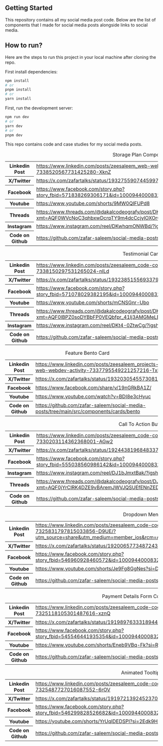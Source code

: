 ## Getting Started

This repository contains all my social media post code. Below are the list of components that I made for social media posts alongside links to social media.

## How to run?
Here are the steps to run this project in your local machine after cloning the repo.

First install dependencies:

```bash
npm install
# or
pnpm install
# or
yarn install
```

First, run the development server:

```bash
npm run dev
# or
yarn dev
# or
pnpm dev
```

This repo contains code and case studies for my social media posts.

<table style="width:100%">
  <caption>Storage Plan Component</caption>
  <tr>
    <th>Linkedin Post</th>
    <td>
      <a href="https://www.linkedin.com/posts/zeesaleem_web-webdev-websites-activity-7338520567731425280-XknZ/?utm_medium=ios_app&rcm=ACoAADAmdNEBgLgxVHNYkqxYAfUlfNqhdoKhJJs&utm_source=social_share_send&utm_campaign=share_via">
        https://www.linkedin.com/posts/zeesaleem_web-webdev-websites-activity-7338520567731425280-XknZ
      </a>
    </td>
  </tr>
  <tr>
    <th>X/Twitter</th>
    <td>
      <a href="https://x.com/zafartalks/status/1932755907445997659">
        https://x.com/zafartalks/status/1932755907445997659
      </a>
    </td>
  </tr>
  <tr>
    <th>Facebook</th>
    <td>
      <a href="https://www.facebook.com/story.php?story_fbid=571838269306171&id=100094400083251&mibextid=wwXIfr&rdid=Hcq0yLsxUCv5s9J9#">
        https://www.facebook.com/story.php?story_fbid=571838269306171&id=100094400083251&mibextid=wwXIfr&rdid=Hcq0yLsxUCv5s9J9#
      </a>
    </td>
  </tr>
  <tr>
    <th>Youtube</th>
    <td>
      <a href="https://www.youtube.com/shorts/9MW0QIFUPd8">
        https://www.youtube.com/shorts/9MW0QIFUPd8
      </a>
    </td>
  </tr>
  <tr>
    <th>Threads</th>
    <td>
      <a href="https://www.threads.com/@dakalcodeografy/post/DKwiKn_Iaz3?xmt=AQF0WVcNoC3qhbxwDcrpTY9m4dcCcjylOXOrGjvDhUMPoA">
        https://www.threads.com/@dakalcodeografy/post/DKwiKn_Iaz3?xmt=AQF0WVcNoC3qhbxwDcrpTY9m4dcCcjylOXOrGjvDhUMPoA
      </a>
    </td>
  </tr>
  <tr>
    <th>Instagram</th>
    <td>
      <a href="https://www.instagram.com/reel/DKwhqmONWBd/?igsh=ejdrMzQyOTY3MGZw">
        https://www.instagram.com/reel/DKwhqmONWBd/?igsh=ejdrMzQyOTY3MGZw
      </a>
    </td>
  </tr>
  <tr>
    <th>Code on Github</th>
    <td>
      <a href="https://github.com/zafar-saleem/social-media-posts/tree/main/src/components/storage-plan">
        https://github.com/zafar-saleem/social-media-posts/tree/main/src/components/storage-plan
      </a>
    </td>
  </tr>
</table>

<table style="width:100%">
  <caption>Testimonial Card</caption>
  <tr>
    <th>Linkedin Post</th>
    <td>
      <a href="https://www.linkedin.com/posts/zeesaleem_code-coding-programming-activity-7338150297531265024-nILd/?utm_medium=ios_app&rcm=ACoAADAmdNEBgLgxVHNYkqxYAfUlfNqhdoKhJJs&utm_source=social_share_send&utm_campaign=share_via">
        https://www.linkedin.com/posts/zeesaleem_code-coding-programming-activity-7338150297531265024-nILd
      </a>
    </td>
  </tr>
  <tr>
    <th>X/Twitter</th>
    <td>
      <a href="https://x.com/zafartalks/status/1932385155693379710?s=12">
        https://x.com/zafartalks/status/1932385155693379710?s=12
      </a>
    </td>
  </tr>
  <tr>
    <th>Facebook</th>
    <td>
      <a href="https://www.facebook.com/story.php?story_fbid=571078029382195&id=100094400083251&mibextid=wwXIfr&rdid=RDG49reQCepEpVqX#">
        https://www.facebook.com/story.php?story_fbid=571078029382195&id=100094400083251&mibextid=wwXIfr&rdid=RDG49reQCepEpVqX#
      </a>
    </td>
  </tr>
  <tr>
    <th>Youtube</th>
    <td>
      <a href="https://www.youtube.com/shorts/mCNSGnr-Ubo">
        https://www.youtube.com/shorts/mCNSGnr-Ubo
      </a>
    </td>
  </tr>
  <tr>
    <th>Threads</th>
    <td>
      <a href="https://www.threads.com/@dakalcodeografy/post/DKt5DUEo77w?xmt=AQF0lBPZ0soDYBbFP0VEQbfpr_41Ij3AMGMeLBTR4JG1hA">
        https://www.threads.com/@dakalcodeografy/post/DKt5DUEo77w?xmt=AQF0lBPZ0soDYBbFP0VEQbfpr_41Ij3AMGMeLBTR4JG1hA
      </a>
    </td>
  </tr>
  <tr>
    <th>Instagram</th>
    <td>
      <a href="https://www.instagram.com/reel/DKt4-0ZtwCg/?igsh=MWMyMHNhaTF0cm5mbA%3D%3D">
        https://www.instagram.com/reel/DKt4-0ZtwCg/?igsh=MWMyMHNhaTF0cm5mbA%3D%3D
      </a>
    </td>
  </tr>
  <tr>
    <th>Code on Github</th>
    <td>
      <a href="https://github.com/zafar-saleem/social-media-posts/tree/main/src/components/cards/testimonial">
        https://github.com/zafar-saleem/social-media-posts/tree/main/src/components/cards/testimonial
      </a>
    </td>
  </tr>
</table>

<table style="width:100%">
  <caption>Feature Bento Card</caption>
  <tr>
    <th>Linkedin Post</th>
    <td>
      <a href="https://www.linkedin.com/posts/zeesaleem_projects-web-webdev-activity-7337795549221257216-TxNP?utm_source=share&utm_medium=member_desktop&rcm=ACoAADAmdNEBgLgxVHNYkqxYAfUlfNqhdoKhJJs">
        https://www.linkedin.com/posts/zeesaleem_projects-web-webdev-activity-7337795549221257216-TxNP
      </a>
    </td>
  </tr>
  <tr>
    <th>X/Twitter</th>
    <td>
      <a href="https://x.com/zafartalks/status/1932030545573081364">
        https://x.com/zafartalks/status/1932030545573081364
      </a>
    </td>
  </tr>
  <tr>
    <th>Facebook</th>
    <td>
      <a href="https://www.facebook.com/share/v/19nGRkBA1Z/">
        https://www.facebook.com/share/v/19nGRkBA1Z/
      </a>
    </td>
  </tr>
  <tr>
    <th>Youtube</th>
    <td>
      <a href="https://www.youtube.com/watch?v=BDI8e3cHyuc">
        https://www.youtube.com/watch?v=BDI8e3cHyuc
      </a>
    </td>
  </tr>
  <tr>
    <th>Code on Github</th>
    <td>
      <a href="https://github.com/zafar-saleem/social-media-posts/tree/main/src/components/cards/bento">
        https://github.com/zafar-saleem/social-media-posts/tree/main/src/components/cards/bento
      </a>
    </td>
  </tr>
</table>



<table style="width:100%">
  <caption>Call To Action Button</caption>
  <tr>
    <th>Linkedin Post</th>
    <td>
      <a href="https://www.linkedin.com/posts/zeesaleem_code-coding-programming-activity-7330203114362368001-AGw2/?utm_source=share&utm_medium=member_ios&rcm=ACoAADAmdNEBgLgxVHNYkqxYAfUlfNqhdoKhJJs">
        https://www.linkedin.com/posts/zeesaleem_code-coding-programming-activity-7330203114362368001-AGw2
      </a>
    </td>
  </tr>
  <tr>
    <th>X/Twitter</th>
    <td>
      <a href="https://x.com/zafartalks/status/1924438196848337105?s=12">
        https://x.com/zafartalks/status/1924438196848337105
      </a>
    </td>
  </tr>
  <tr>
    <th>Facebook</th>
    <td>
      <a href="https://www.facebook.com/story.php?story_fbid=555038560986142&id=100094400083251&mibextid=wwXIfr&rdid=9Dl7DKWfAbDhU4GC#">
        https://www.facebook.com/story.php?story_fbid=555038560986142&id=100094400083251&mibextid=wwXIfr&rdid=9Dl7DKWfAbDhU4GC#
      </a>
    </td>
  </tr>
  <tr>
    <th>Instagram</th>
    <td>
      <a href="https://www.instagram.com/reel/DJ1bJmxtBak/?igsh=NDF0am5oZ3N4YXQ0">
        https://www.instagram.com/reel/DJ1bJmxtBak/?igsh=NDF0am5oZ3N4YXQ0
      </a>
    </td>
  </tr>
  <tr>
    <th>Threads</th>
    <td>
      <a href="https://www.threads.com/@dakalcodeografy/post/DJ1bOswo15W?xmt=AQF0jYrClRK4DZE9vBAremJWVJQSUEfENnZED6vaTg1phA">
        https://www.threads.com/@dakalcodeografy/post/DJ1bOswo15W?xmt=AQF0jYrClRK4DZE9vBAremJWVJQSUEfENnZED6vaTg1phA
      </a>
    </td>
  </tr>
  <tr>
    <th>Code on Github</th>
    <td>
      <a href="https://github.com/zafar-saleem/social-media-posts/tree/main/src/components/buttons/CTA">
        https://github.com/zafar-saleem/social-media-posts/tree/main/src/components/buttons/CTA
      </a>
    </td>
  </tr>
</table>

<table style="width:100%">
  <caption>Dropdown Menu</caption>
  <tr>
    <th>Linkedin Post</th>
    <td>
      <a href="https://www.linkedin.com/posts/zeesaleem_code-coding-programming-activity-7325831797815033856-D9UE">
        https://www.linkedin.com/posts/zeesaleem_code-coding-programming-activity-7325831797815033856-D9UE/?utm_source=share&utm_medium=member_ios&rcm=ACoAADAmdNEBgLgxVHNYkqxYAfUlfNqhdoKhJJs
      </a>
    </td>
  </tr>
  <tr>
    <th>X/Twitter</th>
    <td>
      <a href="https://x.com/zafartalks/status/1920065773487243428">
        https://x.com/zafartalks/status/1920065773487243428
      </a>
    </td>
  </tr>
  <tr>
    <th>Facebook</th>
    <td>
      <a href="https://www.facebook.com/story.php?story_fbid=546960928460572&id=100094400083251&mibextid=wwXIfr&rdid=H2e5GPCZpSQovtKM#">
        https://www.facebook.com/story.php?story_fbid=546960928460572&id=100094400083251&mibextid=wwXIfr&rdid=H2e5GPCZpSQovtKM#
      </a>
    </td>
  </tr>
  <tr>
    <th>Youtube</th>
    <td>
      <a href="https://www.youtube.com/shorts/Je9Fg8GgNes?si=D0BzGHTPj0HCbJY5">
        https://www.youtube.com/shorts/Je9Fg8GgNes?si=D0BzGHTPj0HCbJY5
      </a>
    </td>
  </tr>
  <tr>
    <th>Code on Github</th>
    <td>
      <a href="https://github.com/zafar-saleem/social-media-posts/tree/main/src/components/cards/card-menu">
        https://github.com/zafar-saleem/social-media-posts/tree/main/src/components/cards/card-menu
      </a>
    </td>
  </tr>
</table>

<table style="width:100%">
  <caption>Payment Details Form Component</caption>
  <tr>
    <th>Linkedin Post</th>
    <td>
      <a href="https://www.linkedin.com/posts/zeesaleem_code-coding-programming-activity-7325118105301487616-xznQ/?utm_source=share&utm_medium=member_ios&rcm=ACoAADAmdNEBgLgxVHNYkqxYAfUlfNqhdoKhJJs">
        https://www.linkedin.com/posts/zeesaleem_code-coding-programming-activity-7325118105301487616-xznQ
      </a>
    </td>
  </tr>
  <tr>
    <th>X/Twitter</th>
    <td>
      <a href="https://x.com/zafartalks/status/1919897633318944930">
        https://x.com/zafartalks/status/1919897633318944930
      </a>
    </td>
  </tr>
  <tr>
    <th>Facebook</th>
    <td>
      <a href="https://www.facebook.com/story.php?story_fbid=545546441935354&id=100094400083251&mibextid=wwXIfr&rdid=y8o6veXosVUNdb86#">
        https://www.facebook.com/story.php?story_fbid=545546441935354&id=100094400083251&mibextid=wwXIfr&rdid=y8o6veXosVUNdb86#
      </a>
    </td>
  </tr>
  <tr>
    <th>Youtube</th>
    <td>
      <a href="https://www.youtube.com/shorts/Eneb9VBq-Fk?si=RQ9KE8yPi9dTyrmD">
        https://www.youtube.com/shorts/Eneb9VBq-Fk?si=RQ9KE8yPi9dTyrmD
      </a>
    </td>
  </tr>
  <tr>
    <th>Code on Github</th>
    <td>
      <a href="https://github.com/zafar-saleem/social-media-posts/tree/main/src/components/card-details">
        https://github.com/zafar-saleem/social-media-posts/tree/main/src/components/card-details
      </a>
    </td>
  </tr>
</table>

<table style="width:100%">
  <caption>Animated Tooltip</caption>
  <tr>
    <th>Linkedin Post</th>
    <td>
      <a href="https://www.linkedin.com/posts/zeesaleem_code-coding-programming-ugcPost-7325487727016087552-6rOV/?utm_source=share&utm_medium=member_ios&rcm=ACoAADAmdNEBgLgxVHNYkqxYAfUlfNqhdoKhJJs">
        https://www.linkedin.com/posts/zeesaleem_code-coding-programming-ugcPost-7325487727016087552-6rOV
      </a>
    </td>
  </tr>
  <tr>
    <th>X/Twitter</th>
    <td>
      <a href="https://x.com/zafartalks/status/1919721392452370675">
        https://x.com/zafartalks/status/1919721392452370675
      </a>
    </td>
  </tr>
  <tr>
    <th>Facebook</th>
    <td>
      <a href="https://www.facebook.com/story.php?story_fbid=546299828526682&id=100094400083251&mibextid=wwXIfr&rdid=tiKONxPzmRqNZwfh#">
        https://www.facebook.com/story.php?story_fbid=546299828526682&id=100094400083251&mibextid=wwXIfr&rdid=tiKONxPzmRqNZwfh#
      </a>
    </td>
  </tr>
  <tr>
    <th>Youtube</th>
    <td>
      <a href="https://youtube.com/shorts/YrUqIDEDSPI?si=2Edk9HG4YRZFoAhS">
        https://youtube.com/shorts/YrUqIDEDSPI?si=2Edk9HG4YRZFoAhS
      </a>
    </td>
  </tr>
  <tr>
    <th>Code on Github</th>
    <td>
      <a href="https://github.com/zafar-saleem/social-media-posts/tree/main/src/components/reviewers">
        https://github.com/zafar-saleem/social-media-posts/tree/main/src/components/reviewers
      </a>
    </td>
  </tr>
</table>
